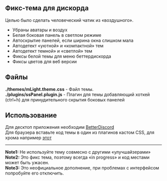 ## Фикс-тема для дискорда
Целью было сделать человеческий чатик из «воздушного».

* Убраны аватары и воздух
* Белая боковая панель в светлом режиме
* Автоскрытие панелей, если ширина окна слишком мала
* Автодетект «уютной» и «компактной» тем
* Автодетект темной» и «светлой» тем
* Фиксы белой темы для меню беттердискорда
* Фиксы цветов для веб версии

## Файлы
**./themes/mLight.theme.css** - Файл темы.  
**./plugins/ssPanel.plugin.js** - Плагин для темы добавляющий хоткей (ctrl+h) для принудительного скрытия боковых панелей

## Использование
Для десктоп приложения необходим [BetterDiscord](https://github.com/Jiiks/BetterDiscordApp)  
Для браузера вставьте код темы в один из плагинов кастом CSS, для хрома например [этот](https://chrome.google.com/webstore/detail/user-css/okpjlejfhacmgjkmknjhadmkdbcldfcb)
___
**Note1:** Не используйте тему совмесно с другими «улучшайзерами»  
**Note2:** Это фикс тема, поэтому всегда «in progress» и код местами может быть ужасен.  
**Note3:** Это неофициальное дополнение, при проблемах с интерфейсом попробуйте его отключить.
